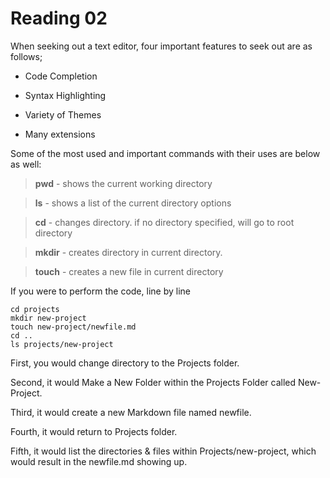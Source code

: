
# Reading 02

When seeking out a text editor, four important features to seek out are as follows;
 
 + Code Completion
 
 + Syntax Highlighting
 
 + Variety of Themes
 
 + Many extensions
  
Some of the most used and important commands with their uses are below as well:
   >**pwd** - shows the current working directory
   
   >**ls** - shows a list of the current directory options
    
   >**cd** - changes directory. if no directory specified, will go to root directory
    
   >**mkdir** - creates directory in current directory.
    
   >**touch** - creates a new file in current directory

If you were to perform the code, line by line

    cd projects
    mkdir new-project
    touch new-project/newfile.md
    cd ..
    ls projects/new-project

First, you would change directory to the Projects folder.

Second, it would Make a New Folder within the Projects Folder called New-Project.

Third, it would create a new Markdown file named newfile.

Fourth, it would return to Projects folder.

Fifth, it would list the directories & files within Projects/new-project, which would result in the newfile.md showing up.
